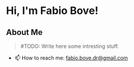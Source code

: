 # Hi, I'm Fabio Bove!

## About Me
> #TODO: Write here some intresting stuff.
- 📫 How to reach me: [fabio.bove.dr@gmail.com](mailto:fabio.bove.dr@gmail.com)
